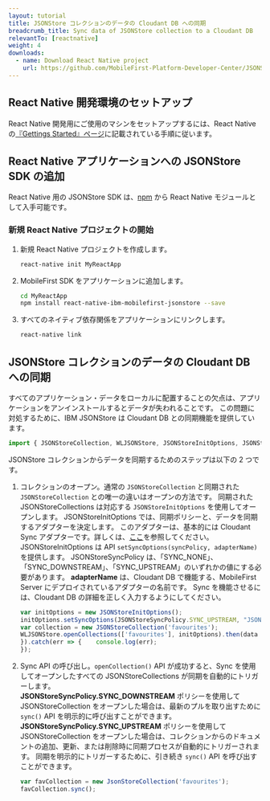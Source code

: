 ```yaml
---
layout: tutorial
title: JSONStore コレクションのデータの Cloudant DB への同期
breadcrumb_title: Sync data of JSONStore collection to a Cloudant DB
relevantTo: [reactnative]
weight: 4
downloads:
  - name: Download React Native project
    url: https://github.com/MobileFirst-Platform-Developer-Center/JSONStoreReactNative
---
```

<!-- NLS_CHARSET=UTF-8 -->
##  React Native 開発環境のセットアップ
React Native 開発用にご使用のマシンをセットアップするには、React Native の[『Gettings Started』ページ](https://facebook.github.io/react-native/docs/getting-started.html)に記載されている手順に従います。

##  React Native アプリケーションへの JSONStore SDK の追加
React Native 用の JSONStore SDK は、[npm](https://www.npmjs.com/package/react-native-mobilefirst-jsonstore) から React Native モジュールとして入手可能です。

### 新規 React Native プロジェクトの開始
1. 新規 React Native プロジェクトを作成します。
    ```bash
    react-native init MyReactApp
    ```

2. MobileFirst SDK をアプリケーションに追加します。
    ```bash
    cd MyReactApp
    npm install react-native-ibm-mobilefirst-jsonstore --save
    ```

3.  すべてのネイティブ依存関係をアプリケーションにリンクします。
    ```bash
    react-native link
    ```

## JSONStore コレクションのデータの Cloudant DB への同期
すべてのアプリケーション・データをローカルに配置することの欠点は、アプリケーションをアンインストールするとデータが失われることです。 この問題に対処するために、IBM JSONStore は Cloudant DB との同期機能を提供しています。

```javascript
import { JSONStoreCollection, WLJSONStore, JSONStoreInitOptions, JSONStoreSyncPolicy, JSONStoreAddOptions } from 'react-native-ibm-mobilefirst-jsonstore';
```

JSONStore コレクションからデータを同期するためのステップは以下の 2 つです。

1. コレクションのオープン。通常の `JSONStoreCollection` と同期された `JSONStoreCollection` との唯一の違いはオープンの方法です。 同期された JSONStoreCollections は対応する `JSONStoreInitOptions` を使用してオープンします。 JSONStoreInitOptions では、同期ポリシーと、データを同期するアダプターを決定します。 このアダプターは、基本的には Cloudant Sync アダプターです。詳しくは、[ここ](https://mobilefirstplatform.ibmcloud.com/blog/2018/02/23/jsonstoresync-couchdb-databases/)を参照してください。 JSONStoreInitOptions は API `setSyncOptions(syncPolicy, adapterName)` を提供します。 JSONStoreSyncPolicy は、「SYNC_NONE」、「SYNC_DOWNSTREAM」、「SYNC_UPSTREAM」のいずれかの値にする必要があります。 **adapterName** は、Cloudant DB で機能する、MobileFirst Server にデプロイされているアダプターの名前です。 Sync を機能させるには、Cloudant DB の詳細を正しく入力するようにしてください。

    ```javascript
    var initOptions = new JSONStoreInitOptions();
    initOptions.setSyncOptions(JSONStoreSyncPolicy.SYNC_UPSTREAM, "JSONStoreCloudantSync");
    var collection = new JSONStoreCollection('favourites');
    WLJSONStore.openCollections(['favourites'], initOptions).then(data => {	console.log("Successfully opened collection with Sync Policy!");
   }).catch(err => {	console.log(err);
   });
    ```

2. Sync API の呼び出し。`openCollection()` API が成功すると、Sync を使用してオープンしたすべての JSONStoreCollections が同期を自動的にトリガーします。<br/>
    **JSONStoreSyncPolicy.SYNC_DOWNSTREAM** ポリシーを使用して JSONStoreCollection をオープンした場合は、最新のプルを取り出すために `sync()` API を明示的に呼び出すことができます。<br/>
    **JSONStoreSyncPolicy.SYNC_UPSTREAM** ポリシーを使用して JSONStoreCollection をオープンした場合は、コレクションからのドキュメントの追加、更新、または削除時に同期プロセスが自動的にトリガーされます。 同期を明示的にトリガーするために、引き続き `sync()` API を呼び出すことができます。<br/>
    ```javascript
    var favCollection = new JsonStoreCollection('favourites');
    favCollection.sync();
    ```    
